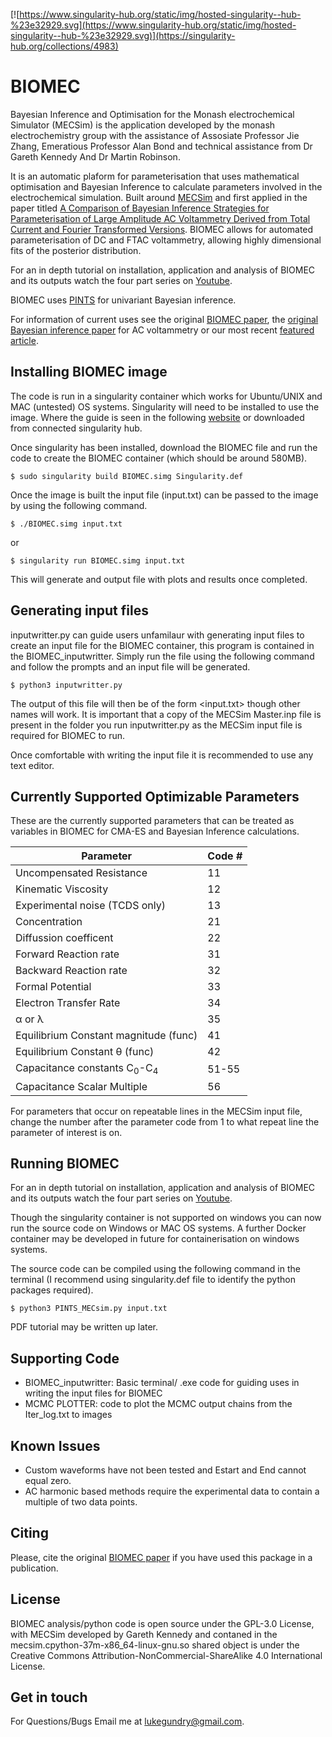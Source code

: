 [![https://www.singularity-hub.org/static/img/hosted-singularity--hub-%23e32929.svg](https://www.singularity-hub.org/static/img/hosted-singularity--hub-%23e32929.svg)](https://singularity-hub.org/collections/4983)


# BIOMEC
Bayesian Inference and Optimisation for the Monash electrochemical Simulator (MECSim) is the application developed by the
monash electrochemistry group with the assistance of Assosiate Professor Jie Zhang, Emeratious Professor Alan Bond and technical assistance from Dr Gareth Kennedy And Dr Martin Robinson.

It is an automatic plaform for parameterisation that uses mathematical optimisation and Bayesian Inference to calculate parameters involved in the electrochemical simulation.
Built around [MECSim](http://www.garethkennedy.net/MECSim.html) and first applied in the paper titled [A Comparison of Bayesian Inference Strategies for Parameterisation of Large Amplitude AC Voltammetry Derived from Total Current and Fourier Transformed Versions](https://chemistry-europe.onlinelibrary.wiley.com/doi/abs/10.1002/celc.202100391). BIOMEC allows for automated parameterisation of DC and FTAC voltammetry, allowing highly dimensional fits of the posterior distribution.

For an in depth tutorial on installation, application and analysis of BIOMEC and its outputs watch the four part series on [Youtube](https://www.youtube.com/watch?v=LjVesAtftog&list=PLqz7aW7nxQkpNyWkI8JXK4NhhEOlgs2h-).

BIOMEC uses [PINTS](https://github.com/pints-team/pints) for univariant Bayesian inference.

For information of current uses see the original [BIOMEC paper](https://chemistry-europe.onlinelibrary.wiley.com/doi/abs/10.1002/celc.202100391), the [original Bayesian inference paper](https://doi.org/10.1002/celc.201700678) for AC voltammetry or our most recent [featured article](https://doi.org/10.1039/D0CC07549C).

## Installing BIOMEC image
The code is run in a singularity container which works for Ubuntu/UNIX and MAC (untested) OS systems.
Singularity will need to be installed to use the image. Where the guide is seen in the following [website](https://sylabs.io/guides/3.6/user-guide/quick_start.html) or downloaded from connected singularity hub.

Once singularity has been installed, download the BIOMEC file and run the code to create the BIOMEC container (which should be around 580MB).

```
$ sudo singularity build BIOMEC.simg Singularity.def
```
Once the image is built the input file (input.txt) can be passed to the image by using the following command.
```
$ ./BIOMEC.simg input.txt
```
or
```
$ singularity run BIOMEC.simg input.txt
```

This will generate and output file with plots and results once completed.

## Generating input files
inputwritter.py can guide users unfamilaur with generating input files to create an input file for the BIOMEC container, this program is contained in the BIOMEC_inputwritter.
Simply run the file using the following command and follow the prompts and an input file will be generated.
```
$ python3 inputwritter.py
```
The output of this file will then be of the form <input.txt> though other names will work.
It is important that a copy of the MECSim Master.inp file is present in the folder you run inputwritter.py as the MECSim input file is required for BIOMEC to run.

Once comfortable with writing the input file it is recommended to use any text editor.


## Currently Supported Optimizable Parameters
These are the currently supported parameters that can be treated as variables in BIOMEC for CMA-ES and Bayesian Inference calculations.

| Parameter  | Code # |
| ------------- | ------------- |
| Uncompensated Resistance  | 11  |
| Kinematic Viscosity  | 12  |
| Experimental noise (TCDS only) | 13 |
| Concentration | 21 |
| Diffussion coefficent | 22 |
| Forward Reaction rate | 31 |
| Backward Reaction rate | 32 |
| Formal Potential | 33 |
| Electron Transfer Rate | 34 |
| α or λ | 35 |
| Equilibrium Constant magnitude (func) | 41 |
| Equilibrium Constant θ (func) | 42 |
| Capacitance constants C<sub>0</sub>-C<sub>4</sub> | 51-55 |
| Capacitance Scalar Multiple | 56 |

For parameters that occur on repeatable lines in the MECSim input file, change the number after the parameter code from 1 to what repeat line the parameter of interest is on.

## Running BIOMEC
For an in depth tutorial on installation, application and analysis of BIOMEC and its outputs watch the four part series on [Youtube](https://www.youtube.com/watch?v=LjVesAtftog&list=PLqz7aW7nxQkpNyWkI8JXK4NhhEOlgs2h-).

Though the singularity container is not supported on windows you can now run the source code on Windows or MAC OS systems. A further Docker container may be developed in future for containerisation on windows systems.

The source code can be compiled using the following command in the terminal  (I recommend using singularity.def file to identify the python packages required).
```
$ python3 PINTS_MECsim.py input.txt
```
PDF tutorial may be written up later.


## Supporting Code
 - BIOMEC_inputwritter: Basic terminal/ .exe code for guiding uses in writing the input files for BIOMEC
 - MCMC PLOTTER: code to plot the MCMC output chains from the Iter_log.txt to images

## Known Issues
 - Custom waveforms have not been tested and Estart and End cannot equal zero.
 - AC harmonic based methods require the experimental data to contain a multiple of two data points.

## Citing
Please, cite the original [BIOMEC paper](https://chemistry-europe.onlinelibrary.wiley.com/doi/abs/10.1002/celc.202100391) if you have used this package in a publication.

## License

BIOMEC analysis/python code is open source under the GPL-3.0 License, with MECSim developed by Gareth Kennedy and contaned in the mecsim.cpython-37m-x86_64-linux-gnu.so shared object is under the Creative Commons Attribution-NonCommercial-ShareAlike 4.0 International License.

## Get in touch
For Questions/Bugs Email me at lukegundry@gmail.com.
